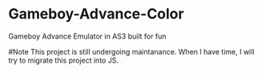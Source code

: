 # Gameboy-Advance-Color
Gameboy Advance Emulator in AS3 built for fun

#Note
This project is still undergoing maintanance. When I have time, I will try to migrate this project into JS.
